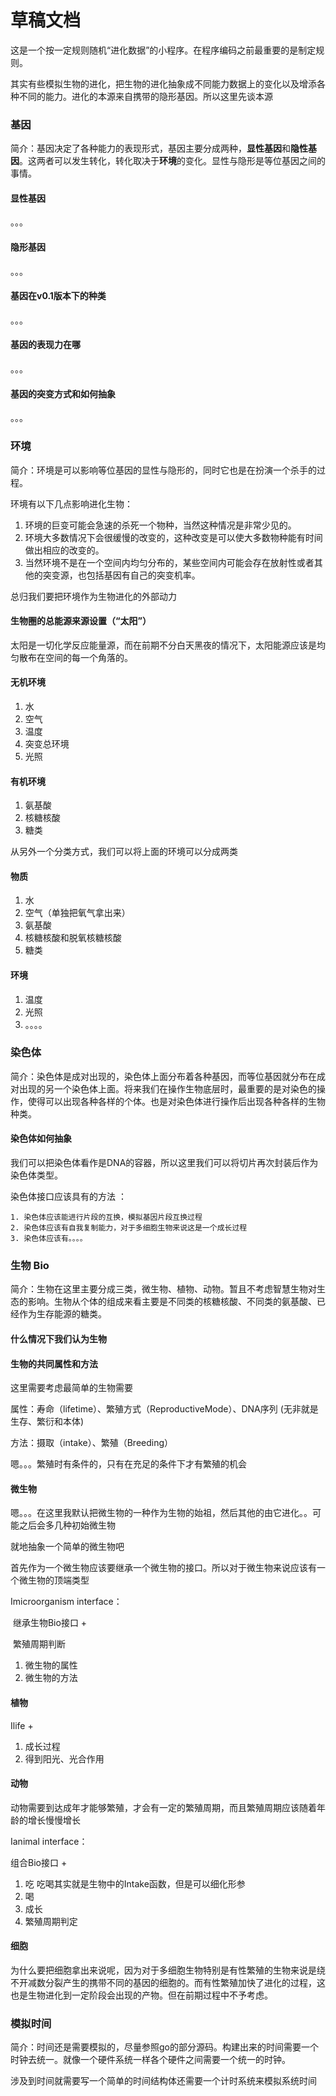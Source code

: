 # 草稿文档

这是一个按一定规则随机“进化数据”的小程序。在程序编码之前最重要的是制定规则。

其实有些模拟生物的进化，把生物的进化抽象成不同能力数据上的变化以及增添各种不同的能力。进化的本源来自携带的隐形基因。所以这里先谈本源

### 基因

简介：基因决定了各种能力的表现形式，基因主要分成两种，**显性基因**和**隐性基因**。这两者可以发生转化，转化取决于**环境**的变化。显性与隐形是等位基因之间的事情。

#### 显性基因

。。。

#### 隐形基因

。。。

#### 基因在v0.1版本下的种类

。。。

#### 基因的表现力在哪

。。。

#### 基因的突变方式和如何抽象

。。。



### 环境

简介：环境是可以影响等位基因的显性与隐形的，同时它也是在扮演一个杀手的过程。

环境有以下几点影响进化生物：

1. 环境的巨变可能会急速的杀死一个物种，当然这种情况是非常少见的。
2. 环境大多数情况下会很缓慢的改变的，这种改变是可以使大多数物种能有时间做出相应的改变的。
3. 当然环境不是在一个空间内均匀分布的，某些空间内可能会存在放射性或者其他的突变源，也包括基因有自己的突变机率。

总归我们要把环境作为生物进化的外部动力

#### 生物圈的总能源来源设置（“太阳”）

太阳是一切化学反应能量源，而在前期不分白天黑夜的情况下，太阳能源应该是均匀散布在空间的每一个角落的。

#### 无机环境

1. 水
2. 空气
3. 温度
4. 突变总环境
5. 光照

#### 有机环境

1. 氨基酸
2. 核糖核酸
3. 糖类

从另外一个分类方式，我们可以将上面的环境可以分成两类

#### 物质

1. 水
2. 空气（单独把氧气拿出来）
3. 氨基酸
4. 核糖核酸和脱氧核糖核酸
5. 糖类

#### 环境

1. 温度
2. 光照
3. 。。。。

### 染色体

简介：染色体是成对出现的，染色体上面分布着各种基因，而等位基因就分布在成对出现的另一个染色体上面。将来我们在操作生物底层时，最重要的是对染色的操作，使得可以出现各种各样的个体。也是对染色体进行操作后出现各种各样的生物种类。

#### 染色体如何抽象

我们可以把染色体看作是DNA的容器，所以这里我们可以将切片再次封装后作为染色体类型。

染色体接口应该具有的方法 ：

 	1. 染色体应该能进行片段的互换，模拟基因片段互换过程
 	2. 染色体应该有自我复制能力，对于多细胞生物来说这是一个成长过程
 	3. 染色体应该有。。。。





### 生物 Bio

简介：生物在这里主要分成三类，微生物、植物、动物。暂且不考虑智慧生物对生态的影响。生物从个体的组成来看主要是不同类的核糖核酸、不同类的氨基酸、已经作为生存能源的糖类。



#### 什么情况下我们认为生物

#### 生物的共同属性和方法

这里需要考虑最简单的生物需要

属性：寿命（lifetime）、繁殖方式（ReproductiveMode）、DNA序列    (无非就是生存、繁衍和本体)

方法：摄取（intake）、繁殖（Breeding）

嗯。。。繁殖时有条件的，只有在充足的条件下才有繁殖的机会

#### 微生物

嗯。。。在这里我默认把微生物的一种作为生物的始祖，然后其他的由它进化。。可能之后会多几种初始微生物

就地抽象一个简单的微生物吧

首先作为一个微生物应该要继承一个微生物的接口。所以对于微生物来说应该有一个微生物的顶端类型

Imicroorganism interface：

​	继承生物Bio接口 + 

​	繁殖周期判断

1. 微生物的属性 
2. 微生物的方法



#### 植物

Ilife +

1. 成长过程
2. 得到阳光、光合作用

#### 动物

动物需要到达成年才能够繁殖，才会有一定的繁殖周期，而且繁殖周期应该随着年龄的增长慢慢增长

Ianimal interface：

组合Bio接口 +

1. 吃						吃喝其实就是生物中的Intake函数，但是可以细化形参
2. 喝
3. 成长
4. 繁殖周期判定

#### 细胞

为什么要把细胞拿出来说呢，因为对于多细胞生物特别是有性繁殖的生物来说是绕不开减数分裂产生的携带不同的基因的细胞的。而有性繁殖加快了进化的过程，这也是生物进化到一定阶段会出现的产物。但在前期过程中不予考虑。

### 模拟时间

简介：时间还是需要模拟的，尽量参照go的部分源码。构建出来的时间需要一个时钟去统一。就像一个硬件系统一样各个硬件之间需要一个统一的时钟。

涉及到时间就需要写一个简单的时间结构体还需要一个计时系统来模拟系统时间